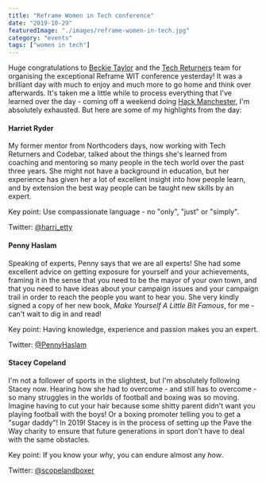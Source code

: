 ```yaml
---
title: "Reframe Women in Tech conference"
date: "2019-10-29"
featuredImage: "./images/reframe-women-in-tech.jpg"
category: "events"
tags: ["women in tech"]
---
```


Huge congratulations to [Beckie Taylor](https://twitter.com/RTaylor81) and the [Tech Returners](https://www.techreturners.com/) team for organising the exceptional Reframe WIT conference yesterday! It was a brilliant day with much to enjoy and much more to go home and think over afterwards. It's taken me a little while to process everything that I've learned over the day - coming off a weekend doing [Hack Manchester](https://www.hac100.com/event/HM2019/), I'm absolutely exhausted. But here are some of my highlights from the day:

#### Harriet Ryder

My former mentor from Northcoders days, now working with Tech Returners and Codebar, talked about the things she's learned from coaching and mentoring so many people in the tech world over the past three years. She might not have a background in education, but her experience has given her a lot of excellent insight into how people learn, and by extension the best way people can be taught new skills by an expert.

Key point: Use compassionate language - no "only", "just" or "simply".

Twitter: [@harri_etty](https://twitter.com/harri_etty)

#### Penny Haslam

Speaking of experts, Penny says that we are all experts! She had some excellent advice on getting exposure for yourself and your achievements, framing it in the sense that you need to be the mayor of your own town, and that you need to have ideas about your campaign issues and your campaign trail in order to reach the people you want to hear you. She very kindly signed a copy of her new book, *Make Yourself A Little Bit Famous*, for me - can't wait to dig in and read!

Key point: Having knowledge, experience and passion makes you an expert.

Twitter: [@PennyHaslam](https://twitter.com/PennyHaslam)

#### Stacey Copeland

I'm not a follower of sports in the slightest, but I'm absolutely following Stacey now. Hearing how she had to overcome - and still has to overcome - so many struggles in the worlds of football and boxing was so moving. Imagine having to cut your hair because some shitty parent didn't want you playing football with the boys! Or a boxing promoter telling you to get a "sugar daddy"! In 2019! Stacey is in the process of setting up the Pave the Way charity to ensure that future generations in sport don't have to deal with the same obstacles.

Key point: If you know your *why*, you can endure almost any *how*.

Twitter: [@scopelandboxer](https://twitter.com/scopelandboxer)
